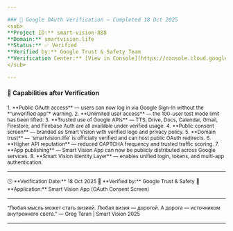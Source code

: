```yaml
---

### 🧩 Google OAuth Verification — Completed 18 Oct 2025  
<sub>
**Project ID:** smart-vision-888  
**Domain:** smartvision.life  
**Status:** ✅ Verified  
**Verified by:** Google Trust & Safety Team  
**Verification Center:** [View in Console](https://console.cloud.google.com/auth/verification?project=smart-vision-888)
</sub>

---
```


#### 🔐 Capabilities after Verification

<sub>
1. **Public OAuth access** — users can now log in via Google Sign-In without the *“unverified app”* warning.  
2. **Unlimited user access** — the 100-user test mode limit has been lifted.  
3. **Trusted use of Google APIs** — TTS, Drive, Docs, Calendar, Gmail, Firestore, and Firebase Auth are all available under verified usage.  
4. **Public consent screen** — branded as Smart Vision with verified logo and privacy policy.  
5. **Domain trust** — `smartvision.life` is officially verified and can host public OAuth redirects.  
6. **Higher API reputation** — reduced CAPTCHA frequency and trusted traffic scoring.  
7. **App publishing** — Smart Vision App can now be publicly distributed across Google services.  
8. **Smart Vision Identity Layer** — enables unified login, tokens, and multi-app authentication.
</sub>

---

<sub>
🕓 **Verification Date:** 18 Oct 2025  
🧾 **Verified by:** Google Trust & Safety  
💠 **Application:** Smart Vision App (OAuth Consent Screen)  
</sub>

---

<sub>
“Любая мысль может стать визией.  
Любая визия — дорогой.  
А дорога — источником внутреннего света.”  
— Greg Taran | Smart Vision 2025
</sub>

---
